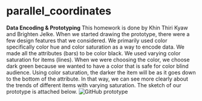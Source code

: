 # parallel_coordinates
**Data Encoding & Prototyping**
This homework is done by Khin Thiri Kyaw and Brighten Jelke. When we started drawing the prototype, there were a few design features that we considered. We primarily used color specifically color hue and color saturation as a way to encode data. We made all the attributes (bars) to be color black. We used varying color saturation for items (lines). When we were choosing the color, we choose dark green because we wanted to have a color that is safe for color blind audience. Using color saturation, the darker the item will be as it goes down to the bottom of the attribute. In that way, we can see more clearly about the trends of different items with varying saturation. The sketch of our prototype is attached below. 
![GitHub prototype](/images/prototype.png)
